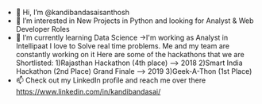 - 👋 Hi, I’m @kandibandasaisanthosh
- 👀 I’m interested in New Projects in Python and looking for Analyst & Web Developer Roles 
- 🌱 I’m currently learning Data Science
->I'm working as Analyst in Intellipaat
I love to Solve real time problems. Me and my team are constantly working on it
Here are some of the hackathons that we are Shortlisted:
1)Rajasthan Hackathon (4th place) --> 2018
2)Smart India Hackathon (2nd Place) Grand Finale --> 2019
3)Geek-A-Thon (1st Place) 
- 📫 Check out my LinkedIn profile and reach me over there https://www.linkedin.com/in/kandibandasai/



